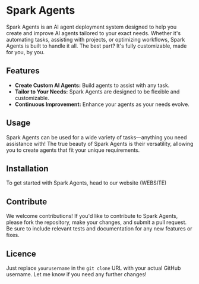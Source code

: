 # Spark Agents

Spark Agents is an AI agent deployment system designed to help you create and improve AI agents tailored to your exact needs. Whether it's automating tasks, assisting with projects, or optimizing workflows, Spark Agents is built to handle it all. The best part? It's fully customizable, made for you, by you.

## Features
- **Create Custom AI Agents:** Build agents to assist with any task.
- **Tailor to Your Needs:** Spark Agents are designed to be flexible and customizable.
- **Continuous Improvement:** Enhance your agents as your needs evolve.

## Usage
Spark Agents can be used for a wide variety of tasks—anything you need assistance with! The true beauty of Spark Agents is their versatility, allowing you to create agents that fit your unique requirements.

## Installation
To get started with Spark Agents, head to our website (WEBSITE)

## Contribute
We welcome contributions! If you'd like to contribute to Spark Agents, please fork the repository, make your changes, and submit a pull request. Be sure to include relevant tests and documentation for any new features or fixes.

## Licence
Just replace `yourusername` in the `git clone` URL with your actual GitHub username. Let me know if you need any further changes!

